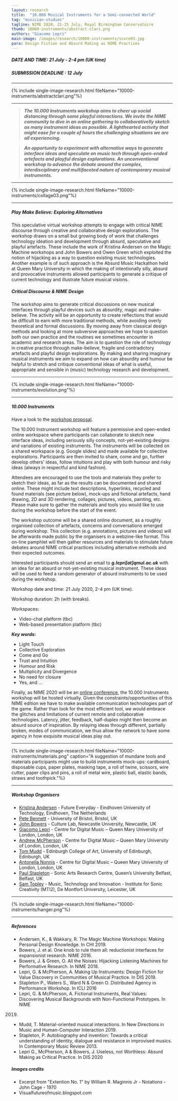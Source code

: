 ```yaml
---
layout: research
title:  "10.000 Musical Instruments for a Semi-connected World"
tag: "musician-studies"
tagline: NIME 2020, 21-25 July, Royal Birmingham Conservatoire
thumb: 10000-instruments/abstract-clari.png
authors: "Giacomo Lepri"
main-image: /images/research/10000-instruments/score03.jpg
para: Design Fiction and Absurd Making as NIME Practices
---
```


##### DATE AND TIME: 21 July - 2-4 pm (UK time)

##### SUBMISSION DEADLINE : 12 July

___

{% include single-image-research.html fileName="10000-instruments/abstractclari.png"%}

___

>***The 10.000 Instruments workshop aims to cheer up social distancing through some playful interactions. We invite the NIME community to dive in an online gathering to collaborativelly sketch as many instrument ideas as possible. A lighthearted activity that might ease for a couple of hours the challenging situations we are all experiencing.***

>***An opportunity to experiment with alternative ways to generate interface ideas and speculate on music tech through open-ended artefacts and playful design explorations. An unconventional workshop to advance the debate around the complex, interdisciplinary and multifaceted nature of contemporary musical instruments.***

___

{% include single-image-research.html fileName="10000-instruments/collage03.png"%}

___

##### Play Make Believe: Exploring Alternatives

This speculative virtual workshop attempts to engage with critical NIME discourse through creative and collaborative design explorations. The workshop draws on a small but growing body of work that challenges technology ideation and development through absurd, speculative and playful artefacts. These include the work of Kristina Andersen on the Magic Machine workshops and John Bowers and Owen Green which exploited the notion of hijacking as a way to question existing music technologies. Another example is of such approach is the Absurd Music Hackathon held at Queen Mary University in which the making of intentionally silly, absurd and provocative instruments allowed participants to generate a critique of current technology and illustrate future musical visions.

##### Critical Discourse & NIME Design

The workshop aims to generate critical discussions on new musical interfaces through playful devices such as absurdity, magic and make-believe. The activity will be an opportunity to create reflections that would be difficult to earn with more traditional methods, while avoiding overly theoretical and formal discussions. By moving away from classical design methods and looking at more subversive approaches we hope to question both our own practice and the routines we sometimes encounter in academic and research areas. The aim is to question the role of technology in creative practice through make-believe, fragile and contradictory artefacts and playful design explorations. By making and sharing imaginary musical instruments we aim to expand on how can absurdity and humour be helpful to stretch and critique conventional ideas of what is useful, appropriate and sensible in (music) technology research and development.

___

{% include single-image-research.html fileName="10000-instruments/evolution.png"%}

___


##### 10.000 Instruments

Have a look to the [workshop proposal](http://instrumentslab.org/data/giacomo/NIME2020Workshop.pdf).

The 10.000 Instrument workshop will feature a permissive and open-ended online workspace where participants can collaborate to sketch new interface ideas, including seriously silly concepts, not-yet-existing designs and variations of existing instruments. The instruments will be collected on a shared workspace (e.g. Google slides) and made available for collective explorations. Participants are then invited to share, come and go, further develop others' ideas, follow intuitions and play with both humour and risky ideas (always in respectful and kind fashion).

Attendees are encouraged to use the tools and materials they prefer to sketch their ideas, as far as the results can be documented and shared online. These might include text descriptions, hyperlinks, recycled and found materials (see picture below), mock-ups and fictional artefacts, hand drawing, 2D and 3D rendering, collages, pictures, videos, painting, etc. Please make sure to gather the materials and tools you would like to use during the workshop before the start of the event.

The workshop outcome will be a shared online document, as a roughly organised collection of artefacts, concerns and conversations emerged during workshop. This collection (e.g. annotations, pictures and videos) will be afterwards made public by the organisers in a webzine-like format. This on-line pamphlet will then gather resources and materials to stimulate future debates around NIME critical practices including alternative methods and their expected outcomes.

Interested participants should send an email to ***g.lepri[at]qmul.ac.uk*** with an idea for an absurd or not-yet-existing musical instrument. These ideas will be used to feed a random generator of absurd instruments to be used during the workshop.

Workshop date and time: 21 July 2020, 2-4 pm (UK time).

Workshop duration: 2h (with breaks).

Workspaces:

- Video-chat platform (tbc)
- Web-based presentation platform (tbc)

***Key words:***

- Light Touch
- Collective Exploration
- Come and Go
- Trust and Intuition
- Humour and Risk
- Multiplicity and Divergence
- No need for closure
- Yes, and …

Finally, as NIME 2020 will be an [online conference](https://nime2020.bcu.ac.uk/#nime2020update), the 10.000 Instruments workshop will be hosted virtually. Given the constraints/opportunities of this NIME edition we have to make available communication technologies part of the game. Rather than look for the most efficient tool, we would embrace the glitches and limitations of current remote and collaborative technologies. Latency, jitter, feedback, half-duplex might then become an absurd source of inspiration. By relaying ideas through different, partially broken, modes of communication, we thus allow the network to have some agency in how exquisite musical ideas play out.

___

{% include single-image-research.html fileName="10000-instruments/materials.png" caption="A suggestion of mundane tools and materials participants might use to build instruments mock-ups: cardboard, disposable cups, paper plates, masking tape, a roll of twine, scissors, wire cutter, paper clips and pins, a roll of metal wire, plastic ball, elastic bands, straws and toothpick."%}

___


##### Workshop Organisers

- [Kristina Andersen](http://tinything.com/) - Future Everyday - Eindhoven University of Technology, Eindhoven, The Netherlands
- [Pete Bennett](www.peteinfo.com) - University of Bristol, Bristol, UK
- [John Bowers](https://www.ncl.ac.uk/sacs/staff/profile/johnbowers.html) - Culture Lab, Newcastle University, Newcastle, UK
- [Giacomo Lepri](http://www.giacomolepri.com/) - Centre for Digital Music – Queen Mary University of London, London, UK
- [Andrew McPherson](http://instrumentslab.org/) - Centre for Digital Music – Queen Mary University of London, London, UK
- [Tom Mudd](http://tommudd.co.uk/) - Edinburgh College of Art, University of Edinburgh, Edinburgh, UK
- [Antonella Nonnis](https://antonellanonnis.com/) - Centre for Digital Music – Queen Mary University of London, London, UK
- [Paul Stapleton](http://www.paulstapleton.net/) - Sonic Arts Research Centre, Queen’s University Belfast, Belfast, UK
- [Sam Topley](http://www.samantha-topley.co.uk/) - Music, Technology and Innovation - Institute for Sonic Creativity (MTI2), De Montfort University, Leicester, UK

___

{% include single-image-research.html fileName="10000-instruments/hanger.png"%}

___

##### References

- Andersen, K., & Wakkary, R. The Magic Machine Workshops: Making Personal Design Knowledge. In CHI 2019.
- Bowers, J. et al. One knob to rule them all: reductionist interfaces for expansionist research. NIME 2016.
- Bowers, J. & Green, O. All the Noises: Hijacking Listening Machines for Performative Research. In NIME 2018.
- Lepri, G. & McPherson, A. Making Up Instruments: Design Fiction for Value Discovery in Communities of Musical Practice. In DIS 2019.
- Stapleton P., Waters S., Ward N & Green O. Distributed Agency in Performance Workshop. In ICLI 2016
- Lepri, G. & McPherson, A. Fictional Instruments, Real Values: Discovering Musical Backgrounds with Non-Functional Prototypes. In NIME
2019.
- Mudd, T. Material-oriented musical interactions. In New Directions in Music and Human-Computer Interaction 2019.
- Stapleton, P. Autobiography and invention: Towards a critical understanding of identity, dialogue and resistance in improvised musics.
In Contemporary Music Review 2013.
- Lepri G., McPherson, A & Bowers, J. Useless, not Worthless: Absurd Making as Critical Practice. In DIS 2020

##### Images credits

- Excerpt from "Extention No. 1" by William R. Maginnis Jr - Notations - John Cage - 1970
- Visualfutureofmusic.blogspot.com
